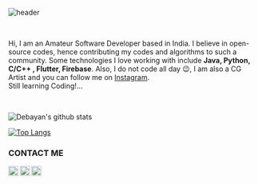![header](https://capsule-render.vercel.app/api?type=soft&color=a2c9ff&height=150&section=header&text=Debayan%20Majumder&fontAlignY=52&fontColor=ffffff&fontSize=50&animation=scaleIn)

<p>&nbsp;</p>

Hi, I am an Amateur Software Developer based in India. I believe in open-source codes, hence contributing my codes and algorithms to such a community. Some technologies I love working with include **Java, Python, C/C++ , Flutter, Firebase**. Also, I do not code all day 😉, I am also a CG Artist and you can follow me on <a href="https://www.instagram.com/_ambientlensation_/">Instagram</a>.
</br>
Still learning Coding!...

<p>&nbsp;</p>

![Debayan's github stats](https://github-readme-stats.vercel.app/api?username=ambienlens)

[![Top Langs](https://github-readme-stats.vercel.app/api/top-langs/?username=ambienlens)](https://github.com/ambienlens/github-readme-stats)


### **CONTACT ME**
<a href="https://www.facebook.com/debayanVA/">
  <img align="left" alt="Debayan Majumder | Facebook" width="20px" src="https://raw.githubusercontent.com/ambientlensation/ambientlensation/master/facebook-logo.svg" />

<a href="https://www.instagram.com/_ambientlensation_/">
  <img align="left" alt="Debayan Majumder | Instagram" width="20px" src="https://raw.githubusercontent.com/ambientlensation/ambientlensation/master/instagram-logo.svg" />

<a href="https://www.behance.net/_ambientlensation_">
  <img align="left" alt="Debayan Majumder | Behance" width="20px" src="https://raw.githubusercontent.com/ambientlensation/ambientlensation/master/behance-logo.svg" />
  
